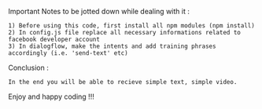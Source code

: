 Important Notes to be jotted down while dealing with it :

    1) Before using this code, first install all npm modules (npm install)
    2) In config.js file replace all necessary informations related to facebook developer account
    3) In dialogflow, make the intents and add training phrases accordingly (i.e. 'send-text' etc)
    
Conclusion :
    
    In the end you will be able to recieve simple text, simple video. 
    
Enjoy and happy coding !!!
